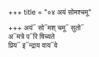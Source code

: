 +++
title = "०४ अयं सोमश्चमू"

+++
अयं᳓ सो᳓मश् चमू᳓ सुतो᳓  
अ᳓मत्रे प᳓रि षिच्यते  
प्रिय᳓ इ᳓न्द्राय वाय᳓वे